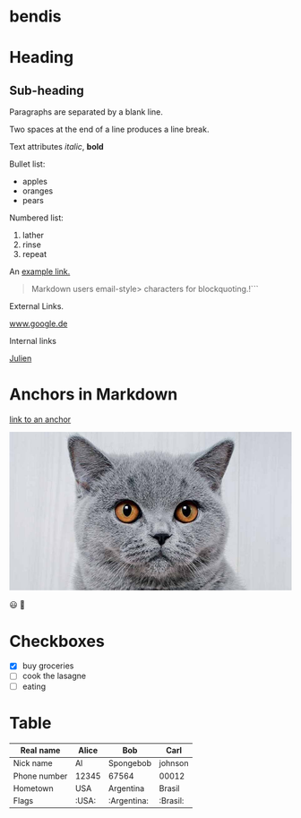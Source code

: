 # bendis

# Heading

## Sub-heading

Paragraphs are separated by a blank line.

Two spaces at the end of a line produces a line break.

Text attributes _italic_, **bold**

Bullet list:

* apples
* oranges
* pears

Numbered list:

1. lather
2. rinse
3. repeat

An [example link.](www.google.com)

> Markdown users email-style> characters for blockquoting.!```

External Links.

www.google.de

Internal links

[Julien](../../../julien)


# Anchors in Markdown

[link to an anchor](#anchors-in-markdown)

![Image](images/british.jpg "Hello kitty")

:smiley: :pray:

# Checkboxes

- [x] buy groceries
- [ ] cook the lasagne
- [ ] eating

# Table

| Real name | Alice | Bob | Carl |
| - | - | - | - |
| Nick name| Al| Spongebob | johnson | 
| Phone number | 12345| 67564 | 00012 | 
| Hometown | USA| Argentina | Brasil |
| Flags | :USA:| :Argentina: | :Brasil: |